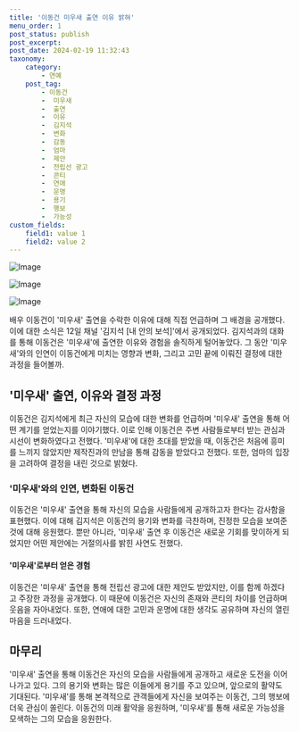 ```yaml
---
title: '이동건 미우새 출연 이유 밝혀'
menu_order: 1
post_status: publish
post_excerpt: 
post_date: 2024-02-19 11:32:43
taxonomy:
    category:
        - 연예
    post_tag:
        - 이동건
        -  미우새
        -  출연
        -  이유
        -  김지석
        -  변화
        -  감동
        -  엄마
        -  제안
        -  전립선 광고
        -  콘티
        -  연애
        -  운명
        -  용기
        -  행보
        -  가능성
custom_fields:
    field1: value 1
    field2: value 2
---
```


![Image](https://ssl.pstatic.net/mimgnews/image/076/2024/02/13/2024021401000805000105721_20240213082702775.jpg?type=w540)

![Image](https://mimgnews.pstatic.net/image/076/2024/02/13/2024021401000805000105723_20240213082702781.jpg?type=w540)

![Image](https://ssl.pstatic.net/mimgnews/image/076/2024/02/13/2024021401000805000105722_20240213082702793.jpg?type=w540)

배우 이동건이 '미우새' 출연을 수락한 이유에 대해 직접 언급하며 그 배경을 공개했다. 이에 대한 소식은 12일 채널 '김지석 [내 안의 보석]'에서 공개되었다. 김지석과의 대화를 통해 이동건은 '미우새'에 출연한 이유와 경험을 솔직하게 털어놓았다. 그 동안 '미우새'와의 인연이 이동건에게 미치는 영향과 변화, 그리고 고민 끝에 이뤄진 결정에 대한 과정을 들어볼까.
## '미우새' 출연, 이유와 결정 과정
이동건은 김지석에게 최근 자신의 모습에 대한 변화를 언급하며 '미우새' 출연을 통해 어떤 계기를 얻었는지를 이야기했다. 이로 인해 이동건은 주변 사람들로부터 받는 관심과 시선이 변화하였다고 전했다. '미우새'에 대한 초대를 받았을 때, 이동건은 처음에 흥미를 느끼지 않았지만 제작진과의 만남을 통해 감동을 받았다고 전했다. 또한, 엄마의 입장을 고려하여 결정을 내린 것으로 밝혔다.
### '미우새'와의 인연, 변화된 이동건
이동건은 '미우새' 출연을 통해 자신의 모습을 사람들에게 공개하고자 한다는 감사함을 표현했다. 이에 대해 김지석은 이동건의 용기와 변화를 극찬하며, 진정한 모습을 보여준 것에 대해 응원했다. 뿐만 아니라, '미우새' 출연 후 이동건은 새로운 기회를 맞이하게 되었지만 어떤 제안에는 거절의사를 밝힌 사연도 전했다.
#### '미우새'로부터 얻은 경험
이동건은 '미우새' 출연을 통해 전립선 광고에 대한 제안도 받았지만, 이를 함께 하겠다고 주장한 과정을 공개했다. 이 때문에 이동건은 자신의 존재와 콘티의 차이를 언급하며 웃음을 자아내었다. 또한, 연애에 대한 고민과 운명에 대한 생각도 공유하며 자신의 열린 마음을 드러내었다.
## 마무리
'미우새' 출연을 통해 이동건은 자신의 모습을 사람들에게 공개하고 새로운 도전을 이어나가고 있다. 그의 용기와 변화는 많은 이들에게 용기를 주고 있으며, 앞으로의 활약도 기대된다. '미우새'를 통해 본격적으로 관객들에게 자신을 보여주는 이동건, 그의 행보에 더욱 관심이 쏠린다. 이동건의 미래 활약을 응원하며, '미우새'를 통해 새로운 가능성을 모색하는 그의 모습을 응원한다.
